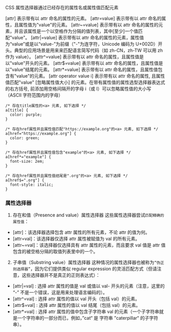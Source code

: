 CSS 属性选择器通过已经存在的属性名或属性值匹配元素

[attr]
表示带有以 attr 命名的属性的元素。
[attr=value]
表示带有以 attr 命名的属性，且属性值为"value"的元素。
[attr~=value]
表示带有以 attr 命名的属性的元素，并且该属性是一个以空格作为分隔的值列表，其中[至少]一个值匹配"value"。
[attr|=value]
表示带有以 attr 命名的属性的元素，属性值为“value”或是以“value-”为前缀（"-"为连字符，Unicode 编码为 U+002D）开头。典型的应用场景是用来来匹配语言简写代码（如 zh-CN，zh-TW 可以用 zh 作为 value）。
[attr^=value]
表示带有以 attr 命名的属性，且属性值是以"value"开头的元素。
[attr$=value]
表示带有以 attr 命名的属性，且属性值是以"value"结尾的元素。
[attr*=value]
表示带有以 attr 命名的属性，且属性值包含有"value"的元素。
[attr operator value i]
表示带有以 attr 命名的属性, 且属性值匹配"value" [忽略属性值大小] 的元素。在带有属性值的属性选型选择器表达式的右方括号, 前添加用空格间隔开的字母 i（或 I）可以忽略属性值的大小写（ASCII 字符范围内的字母）

```
/* 存在title属性的<a> 元素, 如下选择 */
a[title] {
  color: purple;
}

/* 存在href属性并且属性值匹配"https://example.org"的<a> 元素, 如下选择 */
a[href="https://example.org"] {
  color: green;
}

/* 存在href属性并且属性值包含"example"的<a> 元素, 如下选择 */
a[href*="example"] {
  font-size: 2em;
}

/* 存在href属性并且属性值结尾是".org"的<a> 元素, 如下选择 */
a[href$=".org"] {
  font-style: italic;
}
```

### 属性选择器

1. 存在和值（Presence and value）属性选择器
   这些属性选择器尝试`匹配精确的属性值`：

- [attr]：该选择器选择包含 attr 属性的所有元素，不论 attr 的值为何。
- [attr=val]：该选择器仅选择 attr 属性被赋值为 val 的所有元素。
- [attr~=val]：该选择器仅选择具有 attr 属性的元素，而且要求 val 值是 attr 值包含的被空格分隔的取值列表里中的一个。

2. 子串值（Substring value）属性选择器
   这种情况的属性选择器也被称为`“伪正则选择器”`，因为它们提供类似 regular expression 的灵活匹配方式（但请注意，这些选择器并不是真正的正则表达式）：

- [attr|=val] : 选择 attr 属性的值是 val 或值以 val- 开头的元素（注意，这里的 “-” 不是一个错误，这是用来处理语言编码的）。
- [attr^=val] : 选择 attr 属性的值以 val 开头（包括 val）的元素。
- [attr$=val] : 选择 attr 属性的值以 val 结尾（包括 val）的元素。
- [attr*=val] : 选择 attr 属性的值中包含子字符串 val 的元素（一个子字符串就是一个字符串的一部分而已，例如，”cat“ 是 字符串 ”caterpillar“ 的子字符串）。

